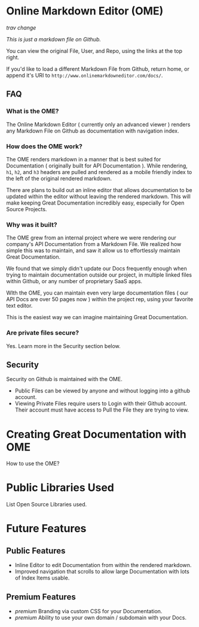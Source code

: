 Online Markdown Editor (OME)
============================

*trav change*

*This is just a markdown file on Github.*

You can view the original File, User, and Repo, using the links at the top right.

If you'd like to load a different Markdown File from Github, return home, or append it's URI to `http://www.onlinemarkdowneditor.com/docs/`.


FAQ
---

### What is the OME?
The Online Markdown Editor ( currently only an advanced viewer ) renders any Markdown File on Github as documentation with navigation index.

### How does the OME work?
The OME renders markdown in a manner that is best suited for Documentation ( originally built for API Documentation ). While rendering, `h1`, `h2`, and `h3` headers are pulled and rendered as a mobile friendly index to the left of the original rendered markdown.

There are plans to build out an inline editor that allows documentation to be updated within the editor without leaving the rendered markdown.  This will make keeping Great Documentation incredibly easy, especially for Open Source Projects.

### Why was it built?
The OME grew from an internal project where we were rendering our company's API Documentation from a Markdown File.  We realized how simple this was to maintain, and saw it allow us to effortlessly maintain Great Documentation.

We found that we simply didn't update our Docs frequently enough when trying to maintain documentation outside our project, in multiple linked files within Github, or any number of proprietary SaaS apps.

WIth the OME, you can maintain even very large documentation files ( our API Docs are over 50 pages now ) within the project rep, using your favorite text editor.

This is the easiest way we can imagine maintaining Great Documentation.

### Are private files secure?
Yes. Learn more in the Security section below.


Security
--------
Security on Github is maintained with the OME.
- Public Files can be viewed by anyone and without logging into a github account.
- Viewing Private Files require users to Login with their Github account.  Their account must have access to Pull the File they are trying to view.


Creating Great Documentation with OME
=====================================
How to use the OME?


Public Libraries Used
=====================
List Open Source Libraries used.


Future Features
===============

Public Features
---------------
- Inline Editor to edit Documentation from within the rendered markdown.
- Improved navigation that scrolls to allow large Documentation with lots of Index Items usable.

Premium Features
----------------
- *premium* Branding via custom CSS for your Documentation.
- *premium* Ability to use your own domain / subdomain with your Docs.
